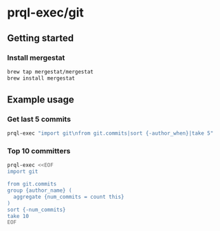 # prql-exec/git

## Getting started

### Install mergestat

```sh
brew tap mergestat/mergestat
brew install mergestat
```

## Example usage

### Get last 5 commits

```sh
prql-exec "import git\nfrom git.commits|sort {-author_when}|take 5"
```

### Top 10 committers

```sh
prql-exec <<EOF
import git

from git.commits
group {author_name} (
  aggregate {num_commits = count this}
)
sort {-num_commits}
take 10
EOF
```
